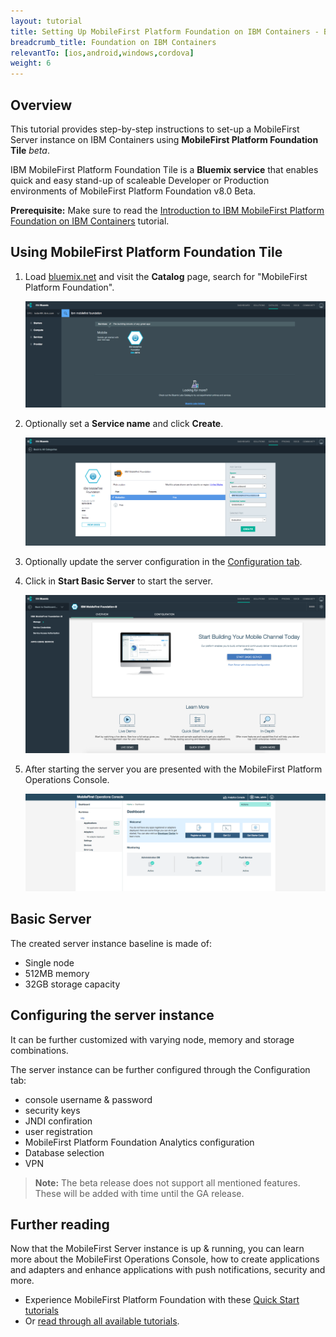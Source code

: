 ```yaml
---
layout: tutorial
title: Setting Up MobileFirst Platform Foundation on IBM Containers - Beta
breadcrumb_title: Foundation on IBM Containers
relevantTo: [ios,android,windows,cordova]
weight: 6
---
```

## Overview
This tutorial provides step-by-step instructions to set-up a MobileFirst Server instance on IBM Containers using **MobileFirst Platform Foundation Tile** *beta*.

IBM MobileFirst Platform Foundation Tile is a **Bluemix service** that enables quick and easy stand-up of scaleable Developer or Production environments of MobileFirst Platform Foundation v8.0 Beta.

**Prerequisite:** Make sure to read the [Introduction to IBM MobileFirst Platform Foundation on IBM Containers]("../") tutorial.

## Using MobileFirst Platform Foundation Tile

1. Load [bluemix.net](http://bluemix.net) and visit the **Catalog** page, search for "MobileFirst Platform Foundation".

    ![Image of the MobileFirst Platform Foundation Tile setup](search-for-foundation.png)
    
2. Optionally set a **Service name** and click **Create**.

    ![Image of the MobileFirst Platform Foundation Tile setup](set-service-name.png)
    
3. Optionally update the server configuration in the [Configuration tab](#configuring-the-server-instance).

4. Click in **Start Basic Server** to start the server.

    ![Image of the MobileFirst Platform Foundation Tile setup](overview-page.png)

5. After starting the server you are presented with the MobileFirst Platform Operations Console.

    ![Image of the MobileFirst Platform Foundation Tile setup](console.png)

## Basic Server
The created server instance baseline is made of:

* Single node
* 512MB memory
* 32GB storage capacity

## Configuring the server instance
It can be further customized with varying node, memory and storage combinations.

The server instance can be further configured through the Configuration tab:

* console username &amp; password
* security keys
* JNDI confiration
* user registration
* MobileFirst Platform Foundation Analytics configuration
* Database selection
* VPN

> **Note:** The beta release does not support all mentioned features. These will be added with time until the GA release.

## Further reading
Now that the MobileFirst Server instance is up &amp; running, you can learn more about the MobileFirst Operations Console, how to create applications and adapters and enhance applications with push notifications, security and more.

* Experience MobileFirst Platform Foundation with these [Quick Start tutorials](../../quick-start)
* Or [read through all available tutorials](../../all-tutorials/).
